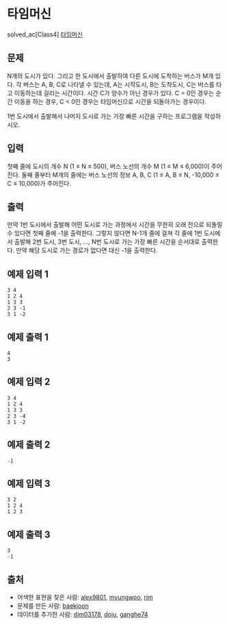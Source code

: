 # 타임머신

solved_ac[Class4] [타임머신](https://www.acmicpc.net/problem/11657)

## 문제

N개의 도시가 있다. 그리고 한 도시에서 출발하여 다른 도시에 도착하는 버스가 M개 있다. 각 버스는 A, B, C로 나타낼 수 있는데, A는 시작도시, B는 도착도시, C는 버스를 타고 이동하는데 걸리는 시간이다. 시간 C가 양수가 아닌 경우가 있다. C = 0인 경우는 순간 이동을 하는 경우, C < 0인 경우는 타임머신으로 시간을 되돌아가는 경우이다.

1번 도시에서 출발해서 나머지 도시로 가는 가장 빠른 시간을 구하는 프로그램을 작성하시오.

## 입력

첫째 줄에 도시의 개수 N (1 ≤ N ≤ 500), 버스 노선의 개수 M (1 ≤ M ≤ 6,000)이 주어진다. 둘째 줄부터 M개의 줄에는 버스 노선의 정보 A, B, C (1 ≤ A, B ≤ N, -10,000 ≤ C ≤ 10,000)가 주어진다. 

## 출력

만약 1번 도시에서 출발해 어떤 도시로 가는 과정에서 시간을 무한히 오래 전으로 되돌릴 수 있다면 첫째 줄에 -1을 출력한다. 그렇지 않다면 N-1개 줄에 걸쳐 각 줄에 1번 도시에서 출발해 2번 도시, 3번 도시, ..., N번 도시로 가는 가장 빠른 시간을 순서대로 출력한다. 만약 해당 도시로 가는 경로가 없다면 대신 -1을 출력한다.

## 예제 입력 1 

```
3 4
1 2 4
1 3 3
2 3 -1
3 1 -2
```

## 예제 출력 1 

```
4
3
```

## 예제 입력 2 

```
3 4
1 2 4
1 3 3
2 3 -4
3 1 -2
```

## 예제 출력 2 

```
-1
```

## 예제 입력 3 

```
3 2
1 2 4
1 2 3
```

## 예제 출력 3 

```
3
-1
```

## 출처

- 어색한 표현을 찾은 사람: [alex9801](https://www.acmicpc.net/user/alex9801), [myungwoo](https://www.acmicpc.net/user/myungwoo), [rim](https://www.acmicpc.net/user/rim)
- 문제를 만든 사람: [baekjoon](https://www.acmicpc.net/user/baekjoon)
- 데이터를 추가한 사람: [djm03178](https://www.acmicpc.net/user/djm03178), [doju](https://www.acmicpc.net/user/doju), [ganghe74](https://www.acmicpc.net/user/ganghe74)